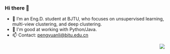 <!--
**Lummer-Li/Lummer-Li** is a ✨ _special_ ✨ repository because its `README.md` (this file) appears on your GitHub profile.

Here are some ideas to get you started:

- 🔭 I’m currently working on ...
- 🌱 I’m currently learning ...
- 👯 I’m looking to collaborate on ...
- 🤔 I’m looking for help with ...
- 💬 Ask me about ...
- 📫 How to reach me: ...
- 😄 Pronouns: ...
- ⚡ Fun fact: ...
-->



### Hi there 👋

- 🔭 I’m an Eng.D. student at BJTU, who focuses on unsupervised learning, multi-view clustering, and deep clustering.
- 👯 I'm good at working with Python/Java. 
- 📫 Contact: pengyuanli@bjtu.edu.cn

<!--[![MyStats](https://github-readme-stats.vercel.app/api?username=Lummer-Li)]()-->

<img align="right" src="https://github-readme-stats.vercel.app/api?username=Lummer-Li&show_icons=true&icon_color=CE1D2D&text_color=718096&bg_color=ffffff&hide_title=true" />
